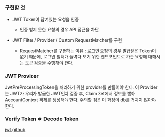 ### 구현할 것 
- JWT Token이 담겨있는 요청을 인증
    - 인증 받지 못한 요청의 경우 API 접근을 차단.
    
- JWT Filter / Provider / Custom RequestMatcher를 구현
    - RequestMatcher를 구현하는 이유 : 로그인 요청의 경우 발급받은 Token이 없기 때문에, 로그인 필터가 들여다 보기 위한 엔드포인트로 가는 요청에 대해서는 토큰 검증을 수행해야 한다.
    

### JWT Provider
JwtPreProcessingToken을 처리하기 위한 provider를 만들어야 한다. 
이 Provider는 JWT가 우리가 발급한 JWT인지 검증 후, Claim Set에서 정보를 뽑아 AccountContext 객체를 생성해야 한다.
주의할 점은 이 과정이 db를 거치지 않아야 한다.

### Verify Token => Decode Token

[jwt github](https://github.com/auth0/java-jwt)
